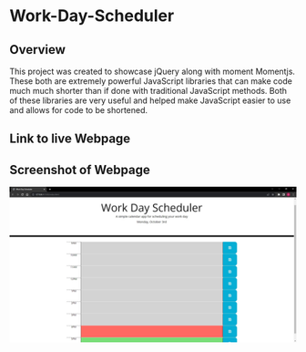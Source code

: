 # Work-Day-Scheduler

## Overview
This project was created to showcase jQuery along with moment Momentjs. These both are extremely powerful JavaScript 
libraries that can make code much much shorter than if done with traditional JavaScript methods. Both of these
libraries are very useful and helped make JavaScript easier to use and allows for code to be shortened.
## Link to live Webpage

## Screenshot of Webpage
![Screenshot of Webpage](./assets/images/WorkDayScheduler.jpg)